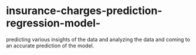 # insurance-charges-prediction-regression-model-
predicting various insights of the data and analyzing the data and coming to an accurate prediction of the model.
